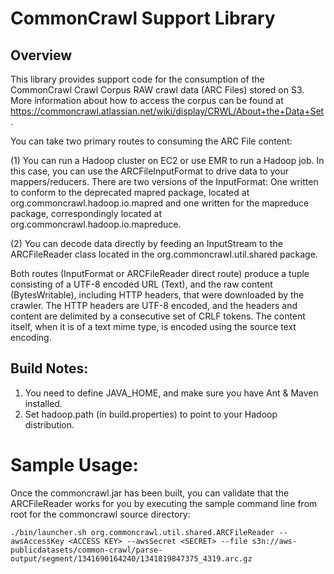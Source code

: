 # CommonCrawl Support Library

## Overview

This library provides support code for the consumption of the CommonCrawl Crawl Corpus 
RAW crawl data (ARC Files) stored on S3. More information about how to access the corpus 
can be found at https://commoncrawl.atlassian.net/wiki/display/CRWL/About+the+Data+Set .

You can take two primary routes to consuming the ARC File content: 

(1) You can run a Hadoop cluster on EC2 or use EMR to run a Hadoop job. In this case, 
you can use the ARCFileInputFormat to drive data to your mappers/reducers. There are two 
versions of the InputFormat: One written to conform to the deprecated mapred package, 
located at org.commoncrawl.hadoop.io.mapred and one written for the mapreduce package,
correspondingly located at org.commoncrawl.hadoop.io.mapreduce. 

(2) You can decode data directly by feeding an InputStream to the ARCFileReader class 
located in the org.commoncrawl.util.shared package. 

Both routes (InputFormat or ARCFileReader direct route) produce a tuple consisting of a UTF-8 
encoded URL (Text), and the raw content (BytesWritable), including HTTP headers, that were 
downloaded by the crawler. The HTTP headers are UTF-8 encoded, and the headers and content
are delimited by a consecutive set of CRLF tokens. The content itself, when it is of a text
mime type, is encoded using the source text encoding. 

## Build Notes: 

1. You need to define JAVA_HOME, and make sure you have Ant & Maven installed.
2. Set hadoop.path (in build.properties) to point to your Hadoop distribution.

# Sample Usage:

Once the commoncrawl.jar has been built, you can validate that the ARCFileReader works for you by 
executing the sample command line from root for the commoncrawl source directory:  

	./bin/launcher.sh org.commoncrawl.util.shared.ARCFileReader --awsAccessKey <ACCESS KEY> --awsSecret <SECRET> --file s3n://aws-publicdatasets/common-crawl/parse-output/segment/1341690164240/1341819847375_4319.arc.gz
